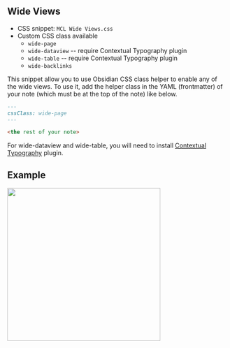 ## Wide Views

- CSS snippet: `MCL Wide Views.css`
- Custom CSS class available
	- `wide-page`
	- `wide-dataview` -- require Contextual Typography plugin
	- `wide-table` -- require Contextual Typography plugin
	- `wide-backlinks`

This snippet allow you to use Obsidian CSS class helper to enable any of the wide views. To use it, add the helper class in the YAML (frontmatter) of your note (which must be at the top of the note) like below.

```markdown
---
cssClass: wide-page
---

<the rest of your note>
```

For wide-dataview and wide-table, you will need to install [Contextual Typography](https://github.com/mgmeyers/obsidian-contextual-typography) plugin.

## Example

<img src="https://user-images.githubusercontent.com/42369515/163697717-911d36b3-f505-49c2-803b-775f1d7fae9a.png" height="350px">
